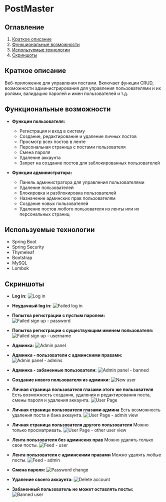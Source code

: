 # PostMaster

## Оглавление
1. [Краткое описание](#краткое-описание)
2. [Функциональные возможности](#функциональные-возможности)
3. [Используемые технологии](#используемые-технологии)
4. [Скриншоты](#скриншоты)

## Краткое описание
Веб-приложение для управления постами. Включает функции CRUD, возможности администрирования для управления пользователями и их ролями, валидацию паролей и имен пользователей и т.д.

## Функциональные возможности
- **Функции пользователя:**
    - Регистрация и вход в систему
    - Создание, редактирование и удаление личных постов
    - Просмотр всех постов в ленте
    - Персональная страница с постами пользователя
    - Смена пароля
    - Удаление аккаунта
    - Запрет на создание постов для заблокированных пользователей

- **Функции администратора:**
    - Панель администратора для управления пользователями
    - Удаление пользователей
    - Блокировка и разблокировка пользователей
    - Назначение админских прав пользователям
    - Создание новых пользователей
    - Удаление постов любого пользователя из ленты или их персональных страниц

## Используемые технологии
- Spring Boot
- Spring Security
- Thymeleaf
- Bootstrap
- MySQL
- Lombok

## Скриншоты
- **Log in:**
  ![Log in](https://github.com/iljilj/postMaster/assets/79352449/c11bab1c-7340-4f59-a6a6-71cba7b766d3)

- **Неудачный log in:**
  ![Failed log in](https://github.com/iljilj/postMaster/assets/79352449/b4326c21-703e-40d2-847b-e5584bec9f85)

- **Попытка регистрации с пустым паролем:**
  ![Failed sign up - password](https://github.com/iljilj/postMaster/assets/79352449/65386742-d0c1-4b1d-961c-68a57d9e97f0)

- **Попытка регистрации с существующим именем пользователя:**
  ![Failed sign up - username](https://github.com/iljilj/postMaster/assets/79352449/5815b268-7d9c-4900-90bb-cd2e0af8b2f2)

- **Админка:**
  ![Admin panel](https://github.com/iljilj/postMaster/assets/79352449/84917a47-1cbc-41d0-bd1b-1374583848a5)

- **Админка - пользователи с админскими правами:**
  ![Admin panel - admins](https://github.com/iljilj/postMaster/assets/79352449/a0729788-c6d5-4d8d-8598-108705c2e1f1)

- **Админка - забаненные пользователи:**
  ![Admin panel - banned](https://github.com/iljilj/postMaster/assets/79352449/6a3637b2-4df6-40d9-b73e-13be09c6f662)

- **Создание нового пользователя из админки:**
  ![New user](https://github.com/iljilj/postMaster/assets/79352449/0d3d70c1-6535-4585-95f6-1bfd2085e495)

- **Личная страница пользователя глазами этого же пользователя**
  Есть возможность создания, удаления и редактирования поста, смены пароля и удаления аккаунта.
  ![User Page](https://github.com/iljilj/postMaster/assets/79352449/affc5629-bdc1-4037-b424-25d4522d9f8d)

- **Личная страница пользователя глазами админа**
  Есть возможность удаления поста и бана аккаунта.
  ![User Page - admin view](https://github.com/iljilj/postMaster/assets/79352449/a7ebbc89-362a-4988-ad70-33a0e8eeab49)

- **Личная страница пользователя другого пользователя**
  Можно только просматривать.
  ![User Page - other user view](https://github.com/iljilj/postMaster/assets/79352449/271e3120-3364-48dc-b52b-de3703a31962)

- **Лента пользователя без админских прав**
  Можно удалять только свои посты.
  ![Feed - user](https://github.com/iljilj/postMaster/assets/79352449/7be61f68-daa0-4ae6-96ba-fbafac331116)

- **Лента пользователя с админскими правами**
  Можно удалять любые посты.
  ![Feed - admin](https://github.com/iljilj/postMaster/assets/79352449/f555f5a1-2b8f-4b38-9488-b898216b4be8)

- **Смена пароля:**
  ![Password change](https://github.com/iljilj/postMaster/assets/79352449/669daa8c-c90c-4648-9001-13c508926112)

- **Удаление своего аккаунта:**
  ![Delete account](https://github.com/iljilj/postMaster/assets/79352449/37fff59b-a742-434b-9fe3-0ee788c638d8)

- **Забаненный пользователь не может оставлять посты:**
  ![Banned user](https://github.com/iljilj/postMaster/assets/79352449/96bff707-426b-489e-8edc-63a4349aadf8)
